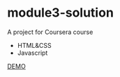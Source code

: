 # module3-solution

A project for Coursera course
- HTML&CSS
- Javascript
 
[DEMO](https://ayumi-ayumi.github.io/module3-solution/)
